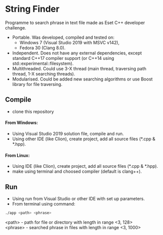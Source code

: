 # String Finder   

Programme to search phrase in text file made as Eset C++ developer challenge.   

* Portable. Was developed, compiled and tested on:
  * Windows 7 (Visual Studio 2019 with MSVC v142),
  * Fedora 30 (Clang 8.0).
* Independent. Does not have any external dependencies, except standard C\++17 compiler support (or C++14 using std\::experimental\::filesystem).
* Multithreaded. Could use 3-X thread (main thread, traversing path thread, 1-X searching threads).   
* Modularised. Could be added new searching algorithms or use Boost library for file traversing.

## Compile
- clone this repository

#### From Windows:
* Using Visual Studio 2019 solution file, compile and run.
* Using other IDE (like Clion), create project, add all source files (\*.cpp & \*.hpp).

#### From Linux:
* Using IDE (like Clion), create project, add all source files (\*.cpp & \*.hpp).
* make using terminal and choosed compiler (default is clang++).

## Run
- Using run from Visual Studio or other IDE with set up parameters.
- From terminal using command:

```bash
./app <path> <phrase>
```

\<path> - path for file or directory with length in range \<3, 128>  
\<phrase> - searched phrase in files with length in range \<3, 1000>  

